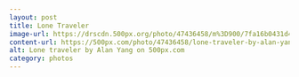 ```yaml
---
layout: post
title: Lone Traveler
image-url: https://drscdn.500px.org/photo/47436458/m%3D900/7fa16b0431d43ea36684e680946b6e82
content-url: https://500px.com/photo/47436458/lone-traveler-by-alan-yang
alt: Lone traveler by Alan Yang on 500px.com
category: photos
---
```

